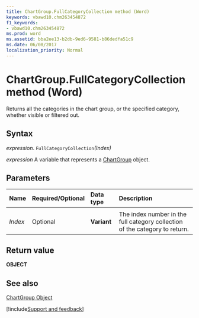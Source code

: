 ```yaml
---
title: ChartGroup.FullCategoryCollection method (Word)
keywords: vbawd10.chm263454872
f1_keywords:
- vbawd10.chm263454872
ms.prod: word
ms.assetid: bba2ee13-b2db-9ed6-9581-b86dedfa51c9
ms.date: 06/08/2017
localization_priority: Normal
---
```



# ChartGroup.FullCategoryCollection method (Word)

Returns all the categories in the chart group, or the specified category, whether visible or filtered out.


## Syntax

_expression_. `FullCategoryCollection`_(Index)_

 _expression_ A variable that represents a [ChartGroup](./Word.ChartGroup.md) object.


## Parameters



|Name|Required/Optional|Data type|Description|
|:-----|:-----|:-----|:-----|
|||||
| _Index_|Optional|**Variant**|The index number in the full category collection of the category to return.|

## Return value

 **OBJECT**


## See also


[ChartGroup Object](Word.ChartGroup.md)

[!include[Support and feedback](~/includes/feedback-boilerplate.md)]